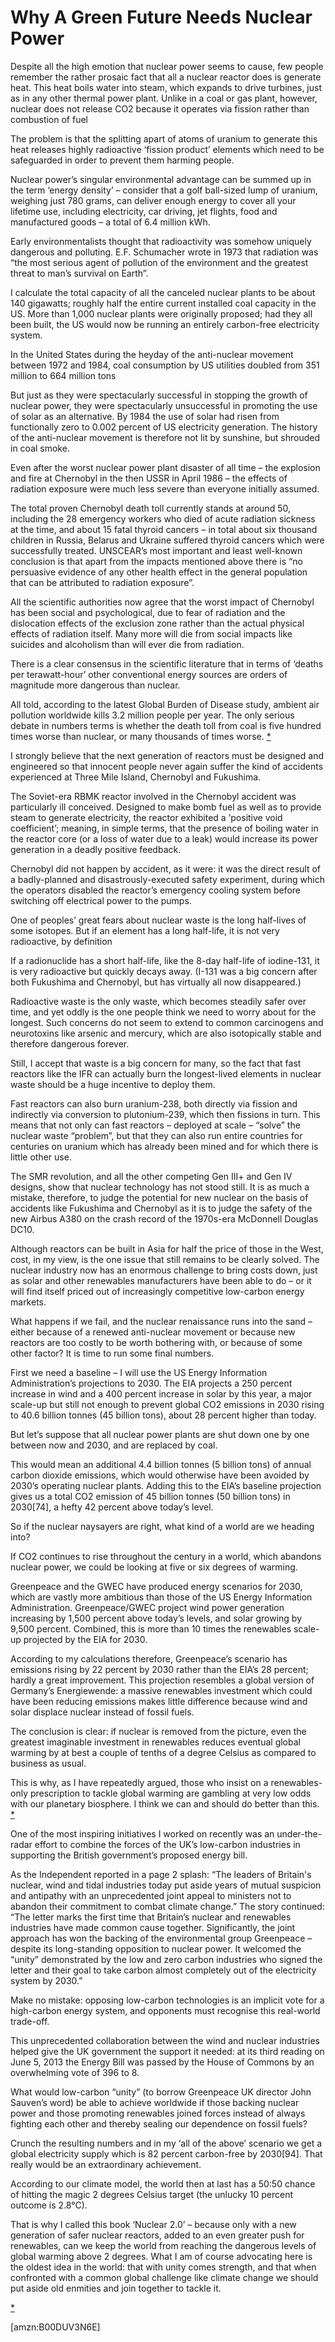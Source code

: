 Why A Green Future Needs Nuclear Power
======================================
Despite all the high emotion that nuclear power seems to cause, few people remember the rather prosaic fact that all a nuclear reactor does is generate heat. This heat boils water into steam, which expands to drive turbines, just as in any other thermal power plant. Unlike in a coal or gas plant, however, nuclear does not release CO2 because it operates via fission rather than combustion of fuel


The problem is that the splitting apart of atoms of uranium to generate this heat releases highly radioactive ‘fission product’ elements which need to be safeguarded in order to prevent them harming people.


Nuclear power’s singular environmental advantage can be summed up in the term ‘energy density’ – consider that a golf ball-sized lump of uranium, weighing just 780 grams, can deliver enough energy to cover all your lifetime use, including electricity, car driving, jet flights, food and manufactured goods – a total of 6.4 million kWh.


Early environmentalists thought that radioactivity was somehow uniquely dangerous and polluting. E.F. Schumacher wrote in 1973 that radiation was “the most serious agent of pollution of the environment and the greatest threat to man’s survival on Earth”.


I calculate the total capacity of all the canceled nuclear plants to be about 140 gigawatts; roughly half the entire current installed coal capacity in the US. More than 1,000 nuclear plants were originally proposed; had they all been built, the US would now be running an entirely carbon-free electricity system.


In the United States during the heyday of the anti-nuclear movement between 1972 and 1984, coal consumption by US utilities doubled from 351 million to 664 million tons


But just as they were spectacularly successful in stopping the growth of nuclear power, they were spectacularly unsuccessful in promoting the use of solar as an alternative. By 1984 the use of solar had risen from functionally zero to 0.002 percent of US electricity generation. The history of the anti-nuclear movement is therefore not lit by sunshine, but shrouded in coal smoke.


Even after the worst nuclear power plant disaster of all time – the explosion and fire at Chernobyl in the then USSR in April 1986 – the effects of radiation exposure were much less severe than everyone initially assumed.


The total proven Chernobyl death toll currently stands at around 50, including the 28 emergency workers who died of acute radiation sickness at the time, and about 15 fatal thyroid cancers – in total about six thousand children in Russia, Belarus and Ukraine suffered thyroid cancers which were successfully treated. UNSCEAR’s most important and least well-known conclusion is that apart from the impacts mentioned above there is “no persuasive evidence of any other health effect in the general population that can be attributed to radiation exposure”.


All the scientific authorities now agree that the worst impact of Chernobyl has been social and psychological, due to fear of radiation and the dislocation effects of the exclusion zone rather than the actual physical effects of radiation itself. Many more will die from social impacts like suicides and alcoholism than will ever die from radiation.


There is a clear consensus in the scientific literature that in terms of ‘deaths per terawatt-hour’ other conventional energy sources are orders of magnitude more dangerous than nuclear.


All told, according to the latest Global Burden of Disease study, ambient air pollution worldwide kills 3.2 million people per year. The only serious debate in numbers terms is whether the death toll from coal is five hundred times worse than nuclear, or many thousands of times worse. [\*](#ASIN:B00DUV3N6E;LOC:559)


I strongly believe that the next generation of reactors must be designed and engineered so that innocent people never again suffer the kind of accidents experienced at Three Mile Island, Chernobyl and Fukushima.


The Soviet-era RBMK reactor involved in the Chernobyl accident was particularly ill conceived. Designed to make bomb fuel as well as to provide steam to generate electricity, the reactor exhibited a ‘positive void coefficient’; meaning, in simple terms, that the presence of boiling water in the reactor core (or a loss of water due to a leak) would increase its power generation in a deadly positive feedback.


Chernobyl did not happen by accident, as it were: it was the direct result of a badly-planned and disastrously-executed safety experiment, during which the operators disabled the reactor’s emergency cooling system before switching off electrical power to the pumps.


One of peoples’ great fears about nuclear waste is the long half-lives of some isotopes. But if an element has a long half-life, it is not very radioactive, by definition


If a radionuclide has a short half-life, like the 8-day half-life of iodine-131, it is very radioactive but quickly decays away. (I-131 was a big concern after both Fukushima and Chernobyl, but has virtually all now disappeared.)


Radioactive waste is the only waste, which becomes steadily safer over time, and yet oddly is the one people think we need to worry about for the longest. Such concerns do not seem to extend to common carcinogens and neurotoxins like arsenic and mercury, which are also isotopically stable and therefore dangerous forever.


Still, I accept that waste is a big concern for many, so the fact that fast reactors like the IFR can actually burn the longest-lived elements in nuclear waste should be a huge incentive to deploy them.


Fast reactors can also burn uranium-238, both directly via fission and indirectly via conversion to plutonium-239, which then fissions in turn. This means that not only can fast reactors – deployed at scale – “solve” the nuclear waste “problem”, but that they can also run entire countries for centuries on uranium which has already been mined and for which there is little other use.


The SMR revolution, and all the other competing Gen III+ and Gen IV designs, show that nuclear technology has not stood still. It is as much a mistake, therefore, to judge the potential for new nuclear on the basis of accidents like Fukushima and Chernobyl as it is to judge the safety of the new Airbus A380 on the crash record of the 1970s-era McDonnell Douglas DC10.


Although reactors can be built in Asia for half the price of those in the West, cost, in my view, is the one issue that still remains to be clearly solved. The nuclear industry now has an enormous challenge to bring costs down, just as solar and other renewables manufacturers have been able to do – or it will find itself priced out of increasingly competitive low-carbon energy markets.


What happens if we fail, and the nuclear renaissance runs into the sand – either because of a renewed anti-nuclear movement or because new reactors are too costly to be worth bothering with, or because of some other factor? It is time to run some final numbers.


First we need a baseline – I will use the US Energy Information Administration’s projections to 2030. The EIA projects a 250 percent increase in wind and a 400 percent increase in solar by this year, a major scale-up but still not enough to prevent global CO2 emissions in 2030 rising to 40.6 billion tonnes (45 billion tons), about 28 percent higher than today.


But let’s suppose that all nuclear power plants are shut down one by one between now and 2030, and are replaced by coal.


This would mean an additional 4.4 billion tonnes (5 billion tons) of annual carbon dioxide emissions, which would otherwise have been avoided by 2030’s operating nuclear plants. Adding this to the EIA’s baseline projection gives us a total CO2 emission of 45 billion tonnes (50 billion tons) in 2030[74], a hefty 42 percent above today’s level.


So if the nuclear naysayers are right, what kind of a world are we heading into?


If CO2 continues to rise throughout the century in a world, which abandons nuclear power, we could be looking at five or six degrees of warming.


Greenpeace and the GWEC have produced energy scenarios for 2030, which are vastly more ambitious than those of the US Energy Information Administration. Greenpeace/GWEC project wind power generation increasing by 1,500 percent above today’s levels, and solar growing by 9,500 percent. Combined, this is more than 10 times the renewables scale-up projected by the EIA for 2030.


According to my calculations therefore, Greenpeace’s scenario has emissions rising by 22 percent by 2030 rather than the EIA’s 28 percent; hardly a great improvement. This projection resembles a global version of Germany’s Energiewende: a massive renewables investment which could have been reducing emissions makes little difference because wind and solar displace nuclear instead of fossil fuels.


The conclusion is clear: if nuclear is removed from the picture, even the greatest imaginable investment in renewables reduces eventual global warming by at best a couple of tenths of a degree Celsius as compared to business as usual.


This is why, as I have repeatedly argued, those who insist on a renewables-only prescription to tackle global warming are gambling at very low odds with our planetary biosphere. I think we can and should do better than this. [\*](#ASIN:B00DUV3N6E;LOC:823)


One of the most inspiring initiatives I worked on recently was an under-the-radar effort to combine the forces of the UK’s low-carbon industries in supporting the British government’s proposed energy bill.


As the Independent reported in a page 2 splash: “The leaders of Britain's nuclear, wind and tidal industries today put aside years of mutual suspicion and antipathy with an unprecedented joint appeal to ministers not to abandon their commitment to combat climate change.” The story continued: “The letter marks the first time that Britain’s nuclear and renewables industries have made common cause together. Significantly, the joint approach has won the backing of the environmental group Greenpeace – despite its long-standing opposition to nuclear power. It welcomed the “unity” demonstrated by the low and zero carbon industries who signed the letter and their goal to take carbon almost completely out of the electricity system by 2030.”


Make no mistake: opposing low-carbon technologies is an implicit vote for a high-carbon energy system, and opponents must recognise this real-world trade-off.


This unprecedented collaboration between the wind and nuclear industries helped give the UK government the support it needed: at its third reading on June 5, 2013 the Energy Bill was passed by the House of Commons by an overwhelming vote of 396 to 8.


What would low-carbon “unity” (to borrow Greenpeace UK director John Sauven’s word) be able to achieve worldwide if those backing nuclear power and those promoting renewables joined forces instead of always fighting each other and thereby sealing our dependence on fossil fuels?


Crunch the resulting numbers and in my ‘all of the above’ scenario we get a global electricity supply which is 82 percent carbon-free by 2030[94]. That really would be an extraordinary achievement.


According to our climate model, the world then at last has a 50:50 chance of hitting the magic 2 degrees Celsius target (the unlucky 10 percent outcome is 2.8°C).


That is why I called this book ‘Nuclear 2.0’ – because only with a new generation of safer nuclear reactors, added to an even greater push for renewables, can we keep the world from reaching the dangerous levels of global warming above 2 degrees. What I am of course advocating here is the oldest idea in the world: that with unity comes strength, and that when confronted with a common global challenge like climate change we should put aside old enmities and join together to tackle it.


 [\*](#ASIN:B00DUV3N6E;LOC:659)

[amzn:B00DUV3N6E]

